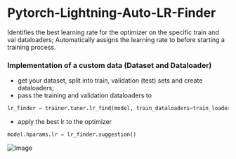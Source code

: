 # Pytorch-Lightning-Auto-LR-Finder

Identifies the best learning rate for the optimizer on the specific train and val dataloaders; Automatically assigns the learning rate to before starting a training process.

### Implementation of a custom data (Dataset and Dataloader)
- get your dataset, split into train, validation (test) sets and create dataloaders;
- pass the training and validation dataloaders to 
```python
lr_finder = trainer.tuner.lr_find(model, train_dataloaders=train_loader, val_dataloaders=val_loader)
```
- apply the best lr to the optimizer
```python
model.hparams.lr = lr_finder.suggestion()
```


![Image](https://user-images.githubusercontent.com/50166164/202942637-e3674ee5-56ae-4ffb-830d-d5e42fb91072.PNG)
